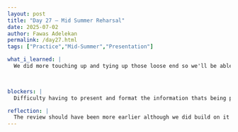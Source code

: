 ```yaml
---
layout: post
title: "Day 27 – Mid Summer Reharsal"
date: 2025-07-02
author: Fawas Adelekan
permalink: /day27.html
tags: ["Practice","Mid-Summer","Presentation"]

what_i_learned: |
  We did more touching up and tying up those loose end so we'll be able to give more consistent presentation of our findings so far. Noticed that when it comes to citing the reviews they have a section where you can highlight your information which is actually very useful. Talked over how we'll be presenting the live demo which took some time to be broken down into pieces. Reviewed how me and my team members should present the information for tomorrow.

  

blockers: |
  Difficulty having to present and format the information thats being presented.

reflection: |
  The review should have been more earlier although we did build on it prior to piecing it altogether. The research has been paying off so far and when it comes down to actually learning. When it comes to the presentation the nerves are definitely present but with time and double checking what we're doing within our presentation will become much better. I also feel prepared because the consisten reivew has helped us do better.
---
```

